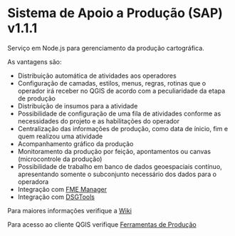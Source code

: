 ﻿# Sistema de Apoio a Produção (SAP) v1.1.1

Serviço em Node.js para gerenciamento da produção cartográfica.

As vantagens são:
* Distribuição automática de atividades aos operadores
* Configuração de camadas, estilos, menus, regras, rotinas que o operador irá receber no QGIS de acordo com a peculiaridade da etapa de produção
* Distribuição de insumos para a atividade
* Possibilidade de configuração de uma fila de atividades conforme as necessidades do projeto e as habilitações do operador
* Centralização das informações de produção, como data de ínicio, fim e quem realizou uma atividade
* Acompanhamento gráfico da produção
* Monitoramento da produção por feição, apontamentos ou canvas (microcontrole da produção)
* Possibilidade de trabalho em banco de dados geoespaciais contínuo, apresentando somente o subconjunto necessário dos dados para o operadora
* Integração com [FME Manager](https://github.com/1cgeo/fme_manager)
* Integração com [DSGTools](https://github.com/dsgoficial/DsgTools)

Para maiores informações verifique a [Wiki](https://github.com/1cgeo/sap/wiki)

Para acesso ao cliente QGIS verifique [Ferramentas de Produção](https://github.com/1cgeo/Ferramentas_Producao)
